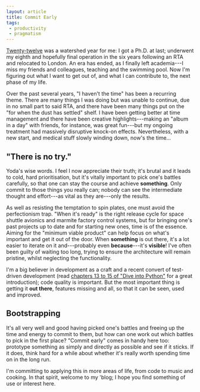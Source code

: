 ```yaml
---
layout: article
title: Commit Early
tags:
 - productivity
 - pragmatism
---
```

[Twenty-twelve](http://en.wikipedia.org/wiki/Twenty_Twelve) was a watershed year for me: I got a Ph.D. at last; underwent my eighth and hopefully final operation in the six years following an RTA and relocated to London.  An era has ended, as I finally left academia---I miss my friends and colleagues, teaching and the swimming pool.  Now I'm figuring out what I want to get out of, and what I can contribute to, the next phase of my life.

Over the past several years, "I haven't the time" has been a recurring theme.  There are many things I was doing but was unable to continue, due in no small part to said RTA, and there have been many things put on the "for when the dust has settled" shelf.  I have been getting better at time management and there have been creative highlights---making an "album in a day" with friends, for instance, was great fun---but my ongoing treatment had massively disruptive knock-on effects.  Nevertheless, with a new start, and medical stuff slowly winding down, now's the time...

## "There is no try."

Yoda's wise words.  I feel I now appreciate their truth; it's brutal and it leads to cold, hard prioritisation, but it's vitally important to pick one's battles carefully, so that one can stay the course and achieve **something**.  Only commit to those things you really can; nobody can see the intermediate thought and effort---as vital as they are---only the results.

As well as resisting the temptation to spin plates, one must avoid the perfectionism trap.  "When it's ready" is the right release cycle for space shuttle avionics and marmite factory control systems, but for bringing one's past projects up to date and for starting new ones, time is of the essence.  Aiming for the "minimum viable product" can help focus on what's important and get it out of the door.  When **something** is out there, it's a lot easier to iterate on it and---probably even **because**---it's **visible**!  I've often been guilty of waiting too long, trying to ensure the architecture will remain pristine, whilst neglecting the functionality.

I'm a big believer in development as a craft and a recent convert of test-driven development (read [chapters 13 to 15 of "Dive into Python"](http://www.diveintopython.net/unit_testing/) for a great introduction); code quality is important.  But the most important thing is getting it **out there**, features missing and all, so that it can be seen, used and improved.

## Bootstrapping

It's all very well and good having picked one's battles and freeing up the time and energy to commit to them, but how can one work out which battles to pick in the first place?  "Commit early" comes in handy here too: prototype something as simply and directly as possible and see if it sticks.  If it does, think hard for a while about whether it's really worth spending time on in the long run.

I'm committing to applying this in more areas of life, from code to music and cooking.  In that spirit, welcome to my 'blog; I hope you find something of use or interest here.
